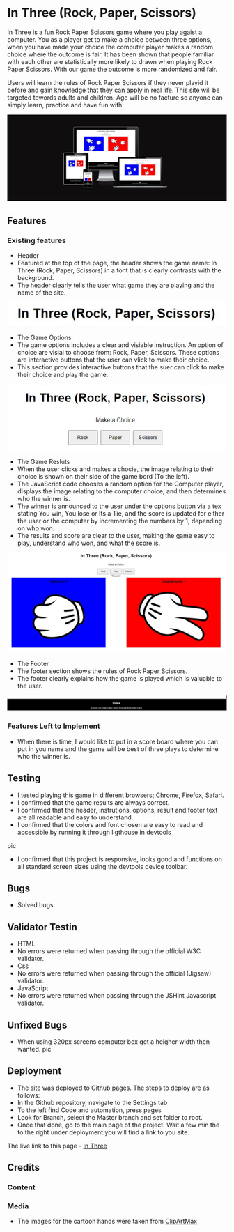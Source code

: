 # In Three (Rock, Paper, Scissors)

In Three is a fun Rock Paper Scissors game where you play agaist a computer. You as a player get to make a choice between three options, when you have made your choice the computer player makes a random choice where the outcome is fair. It has been shown that people familiar with each other are statistically more likely to drawn when playing Rock Paper Scissors. With our game the outcome is more randomized and fair.

Users will learn the rules of Rock Paper Scissors if they never playid it before and gain knowledge that they can apply in real life. This site will be targeted towords adults and children. Age will be no facture so anyone can simply learn, practice and have fun with.

![Website in diffrent browsers](assets/images/helhetsbild.JPG)

## Features

### Existing features

* Header
 * Featured at the top of the page, the header shows the game name: In Three (Rock, Paper, Scissors) in a font that is clearly contrasts with the background.
 * The header clearly tells the user what game they are playing and the name of the site.

 ![Site header](header.JPG)

* The Game Options
 * The game options includes a clear and visiable instruction. An option of choice are visial to choose from: Rock, Paper, Scissors. These options are interactive buttons that the user can vlick to make their choice.
 * This section provides interactive buttons that the suer can click to make their choice and play the game.

 ![Make a choices](assets/images/Gamefetuers.JPG)

* The Game Resluts
 * When the user clicks and makes a chocie, the image relating to their choice is shown on their side of the game bord (To the left).
 * The JavaScript code chooses a random option for the Computer player, displays the image relating to the computer choice, and then determines who the winner is.
 * The winner is announced to the user under the options button via a tex stating You win, You lose or Its a Tie, and the score is updated for either the user or the computer by incrementing the numbers by 1, depending on who won.
 * The results and score are clear to the user, making the game easy to play, understand who won, and what the score is.

 ![Game results](assets/images/gamerules.JPG)

 * The Footer 
  * The footer section shows the rules of Rock Paper Scissors.
  * The footer clearly explains how the game is played which is valuable to the user.

  ![Footer](assets/images/footer.JPG)

### Features Left to Implement

* When there is time, I would like to put in a score board where you can put in you name and the game will be best of three plays to determine who the winner is.

## Testing 

* I tested playing this game in different browsers; Chrome, Firefox, Safari.
* I confirmed that the game results are always correct.
* I confirmed that the header, instrutions, options, result and footer text are all readable and easy to understand.
* I confirmed that the colors and font chosen are easy to read and accessible by running it through ligthouse in devtools

pic

* I confirmed that this project is responsive, looks good and functions on all standard screen sizes using the devtools device toolbar.

## Bugs

* Solved bugs


## Validator Testin

* HTML
 * No errors were returned when passing through the official W3C validator.
* Css
 * No errors were returned when passing through the official (Jigsaw) validator.
* JavaScript
 * No errors were returned when passing through the JSHint Javascript validator.

 ## Unfixed Bugs 

 * When using 320px screens computer box get a heigher width then wanted.
 pic

 ## Deployment 

 * The site was deployed to Github pages. The steps to deploy are as follows:
  * In the Github repository, navigate to the Settings tab
  * To the left find Code and automation, press pages
  * Look for Branch, select the Master branch and set folder to root.
  * Once that done, go to the main page of the project. Wait a few min the to the right under deployment you will find a link to you site.

  The live link to this page - [In Three](https://maadajibao.github.io/Project-2-In-Three/)

## Credits

### Content

### Media

* The images for the cartoon hands were taken from [ClipArtMax](https://www.clipartmax.com/middle/m2i8i8G6H7K9Z5H7_rock-paper-scissors-clipart-rock-paper-scissors-clip-art/)

 


